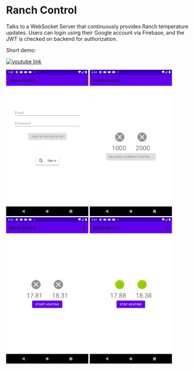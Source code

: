 # Ranch Control

Talks to a WebSocket Server that continuously provides Ranch temperature updates.
Users can login using their Google account via Firebase, and the JWT is checked on backend for authorization.

Short demo:

[![youtube link](https://img.youtube.com/vi/QkFqZ7n030U/0.jpg)](https://www.youtube.com/watch?v=QkFqZ7n030U)

<div float="left">
    <img src="assets/Screenshot_1591826451.png" width="225" />
    <img src="assets/Screenshot_1591913148.png" width="225" />
    <img src="assets/Screenshot_1591913150.png" width="225" />
    <img src="assets/Screenshot_1591913158.png" width="225" />
</div>
